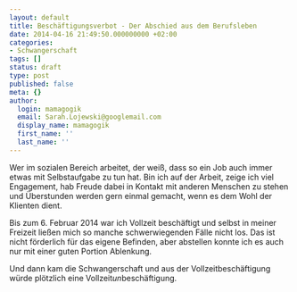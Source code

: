 ```yaml
---
layout: default
title: Beschäftigungsverbot - Der Abschied aus dem Berufsleben
date: 2014-04-16 21:49:50.000000000 +02:00
categories:
- Schwangerschaft
tags: []
status: draft
type: post
published: false
meta: {}
author:
  login: mamagogik
  email: Sarah.Lojewski@googlemail.com
  display_name: mamagogik
  first_name: ''
  last_name: ''
---
```

<p>Wer im sozialen Bereich arbeitet, der weiß, dass so ein Job auch immer etwas mit Selbstaufgabe zu tun hat. Bin ich auf der Arbeit, zeige ich viel Engagement, hab Freude dabei in Kontakt mit anderen Menschen zu stehen und Überstunden werden gern einmal gemacht, wenn es dem Wohl der Klienten dient.</p>
<p>Bis zum 6. Februar 2014 war ich Vollzeit beschäftigt und selbst in meiner Freizeit ließen mich so manche schwerwiegenden Fälle nicht los. Das ist nicht förderlich für das eigene Befinden, aber abstellen konnte ich es auch nur mit einer guten Portion Ablenkung.</p>
<p>Und dann kam die Schwangerschaft und aus der Vollzeitbeschäftigung würde plötzlich eine Vollzeit<em>un</em>beschäftigung.</p>
